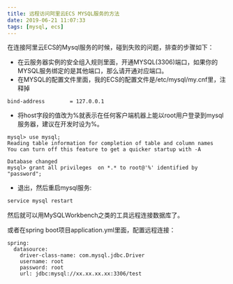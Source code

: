 ```yaml
---
title: 远程访问阿里云ECS MYSQL服务的方法
date: 2019-06-21 11:07:33
tags: [mysql, ecs]
---
```


在连接阿里云ECS的Mysql服务的时候，碰到失败的问题，排查的步骤如下：
- 在云服务器实例的安全组入规则里面，开通MYSQL(3306)端口，如果你的MYSQL服务绑定的是其他端口，那么请开通对应端口。
- 在MYSQL的配置文件里面，我的ECS的配置文件是/etc/mysql/my.cnf里，注释掉
```
bind-address		= 127.0.0.1
```

- 将host字段的值改为%就表示在任何客户端机器上能以root用户登录到mysql服务器，建议在开发时设为%。   

```
mysql> use mysql;
Reading table information for completion of table and column names
You can turn off this feature to get a quicker startup with -A

Database changed
mysql> grant all privileges  on *.* to root@'%' identified by "password";
```
- 退出，然后重启mysql服务:
```bash
service mysql restart
```

然后就可以用MySQLWorkbench之类的工具远程连接数据库了。

或者在spring boot项目application.yml里面，配置远程连接：
```
spring:
  datasource:
    driver-class-name: com.mysql.jdbc.Driver
    username: root
    password: root
    url: jdbc:mysql://xx.xx.xx.xx:3306/test
```